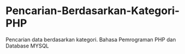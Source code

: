 # Pencarian-Berdasarkan-Kategori-PHP
Pencarian data berdasarkan kategori. Bahasa Pemrograman PHP dan Database MYSQL
